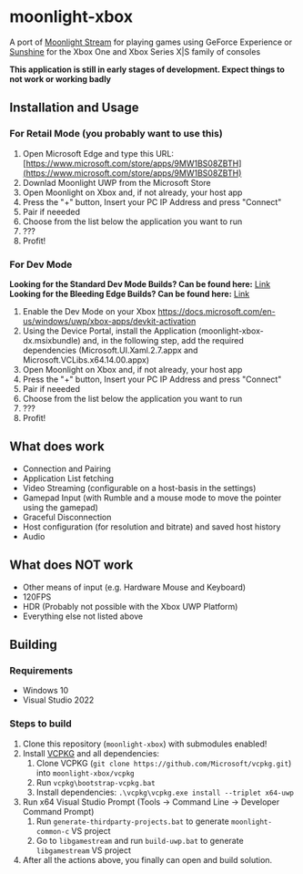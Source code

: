 # moonlight-xbox
A port of [Moonlight Stream](https://moonlight-stream.org/) for playing games using GeForce Experience or [Sunshine](https://github.com/LizardByte/sunshine) for the Xbox One and Xbox Series X|S family of consoles

**This application is still in early stages of development. Expect things to not work or working badly**

## Installation and Usage
### For Retail Mode (you probably want to use this)
1. Open Microsoft Edge and type this URL: [https://www.microsoft.com/store/apps/9MW1BS08ZBTH](https://www.microsoft.com/store/apps/9MW1BS08ZBTH)
2. Downlad Moonlight UWP from the Microsoft Store
3. Open Moonlight on Xbox and, if not already, your host app
4. Press the "+" button, Insert your PC IP Address and press "Connect"
5. Pair if neeeded
6. Choose from the list below the application you want to run
7. ???
8. Profit!
### For Dev Mode
**Looking for the Standard Dev Mode Builds? Can be found here:** [Link](https://github.com/TheElixZammuto/moonlight-xbox/releases)
**Looking for the Bleeding Edge Builds? Can be found here:** [Link](https://github.com/TheElixZammuto/moonlight-xbox/actions)
1. Enable the Dev Mode on your Xbox https://docs.microsoft.com/en-us/windows/uwp/xbox-apps/devkit-activation
2. Using the Device Portal, install the Application (moonlight-xbox-dx.msixbundle) and, in the following step, add the required dependencies (Microsoft.UI.Xaml.2.7.appx and Microsoft.VCLibs.x64.14.00.appx)
3. Open Moonlight on Xbox and, if not already, your host app
4. Press the "+" button, Insert your PC IP Address and press "Connect"
5. Pair if neeeded
6. Choose from the list below the application you want to run
7. ???
8. Profit!

## What does work
- Connection and Pairing
- Application List fetching
- Video Streaming (configurable on a host-basis in the settings)
- Gamepad Input (with Rumble and a mouse mode to move the pointer using the gamepad)
- Graceful Disconnection
- Host configuration (for resolution and bitrate) and saved host history
- Audio

## What does NOT work
- Other means of input (e.g. Hardware Mouse and Keyboard)
- 120FPS
- HDR (Probably not possible with the Xbox UWP Platform)
- Everything else not listed above

## Building

### Requirements

- Windows 10
- Visual Studio 2022

### Steps to build

1. Clone this repository (`moonlight-xbox`) with submodules enabled!
2. Install [VCPKG](https://vcpkg.io/en/index.html) and all dependencies:
    1. Clone VCPKG (`git clone https://github.com/Microsoft/vcpkg.git`) into `moonlight-xbox/vcpkg`
    2. Run `vcpkg\bootstrap-vcpkg.bat`
    4. Install dependencies: `.\vcpkg\vcpkg.exe install --triplet x64-uwp`
3. Run x64 Visual Studio Prompt (Tools → Command Line → Developer Command Prompt)
    1. Run `generate-thirdparty-projects.bat` to generate `moonlight-common-c` VS project
    2. Go to `libgamestream` and run `build-uwp.bat` to generate `libgamestream` VS project
4. After all the actions above, you finally can open and build solution.
